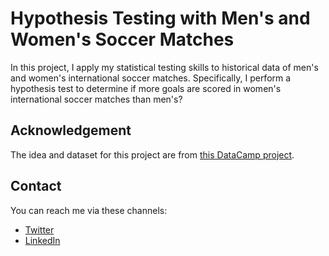 # Hypothesis Testing with Men's and Women's Soccer Matches

In this project, I apply my statistical testing skills to historical data of men's and women's international soccer matches. Specifically, I perform a hypothesis test to determine if more goals are scored in women's international soccer matches than men's?

## Acknowledgement

The idea and dataset for this project are from [this DataCamp project](https://app.datacamp.com/learn/projects/hypothesis_testing_with_mens_and_womens_soccer_matches/guided/Python).

## Contact

You can reach me via these channels:

- [Twitter](https://linkedin.com/in/nzubeifechukwu)
- [LinkedIn](https://linkedin.com/in/nzubeifechukwu)
